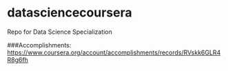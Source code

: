 # datasciencecoursera
Repo for Data Science Specialization


###Accomplishments:
https://www.coursera.org/account/accomplishments/records/RVskk6GLR4R8g6fh
